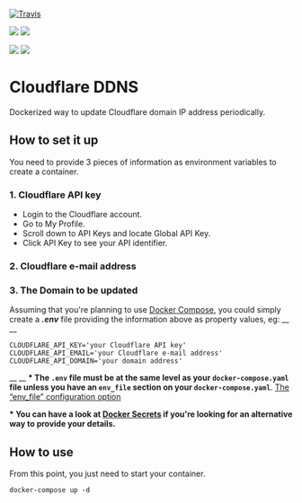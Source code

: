 
[![Travis](https://api.travis-ci.org/allandequeiroz/cloudflare-ddns.svg)](https://travis-ci.org/allandequeiroz/cloudflare-ddns)

[![](https://images.microbadger.com/badges/version/allandequeiroz/cloudflare-ddns.svg)](https://microbadger.com/images/allandequeiroz/cloudflare-ddns "Get your own version badge on microbadger.com")
[![](https://images.microbadger.com/badges/image/allandequeiroz/cloudflare-ddns.svg)](https://microbadger.com/images/allandequeiroz/cloudflare-ddns "Get your own image badge on microbadger.com")

[![](https://images.microbadger.com/badges/version/allandequeiroz/cloudflare-ddns:amd64.svg)](https://microbadger.com/images/allandequeiroz/cloudflare-ddns:amd64 "Get your own version badge on microbadger.com")
[![](https://images.microbadger.com/badges/image/allandequeiroz/cloudflare-ddns:amd64.svg)](https://microbadger.com/images/allandequeiroz/cloudflare-ddns:amd64 "Get your own image badge on microbadger.com")

# Cloudflare DDNS

Dockerized way to update Cloudflare domain IP address periodically.

## How to set it up

You need to provide 3 pieces of information as environment variables to create a container.

### 1. Cloudflare API key

* Login to the Cloudflare account.
* Go to My Profile.
* Scroll down to API Keys and locate Global API Key.
* Click API Key to see your API identifier.

### 2. Cloudflare e-mail address
### 3. The Domain to be updated

Assuming that you're planning to use [Docker Compose](https://docs.docker.com/compose/), you could simply create a ***.env*** file providing the information above as property values, eg:
__
__
```
CLOUDFLARE_API_KEY='your Cloudflare API key'
CLOUDFLARE_API_EMAIL='your Cloudflare e-mail address'
CLOUDFLARE_API_DOMAIN='your domain address'
```    
__
__
__* The `.env` file must be at the same level as your `docker-compose.yaml` file unless you have an `env_file` section on your `docker-compose.yaml`__. [The “env_file” configuration option](https://docs.docker.com/compose/environment-variables/#pass-environment-variables-to-containers)

__* You can have a look at [Docker Secrets](https://docs.docker.com/engine/reference/commandline/secret/) if you're looking for an alternative way to provide your details.__

## How to use

From this point, you just need to start your container.

`docker-compose up -d`
